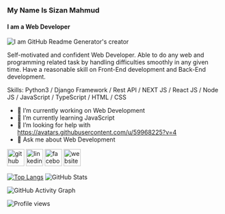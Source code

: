 ### My Name Is Sizan Mahmud
#### I am a Web Developer 
![I am GitHub Readme Generator's creator](https://media-exp1.licdn.com/dms/image/C5616AQF5-zYDQ43AHA/profile-displaybackgroundimage-shrink_200_800/0/1651138844927?e=1669248000&v=beta&t=gwDROIaj0rMP-FryIdV1l0MB8RH_rSMgsdOWB-JeNPs)

Self-motivated and confident Web Developer. Able to do any web and programming related task by handling difficulties smoothly in any given time. Have a reasonable skill on Front-End development and Back-End development.

Skills: Python3 / Django Framework / Rest API / NEXT JS / React JS / Node JS / JavaScript / TypeScript / HTML / CSS

- 🔭 I’m currently working on Web Development 
- 🌱 I’m currently learning JavaScript 
- 🤔 I’m looking for help with https://avatars.githubusercontent.com/u/59968225?v=4 
- 💬 Ask me about Web Development 


[<img src='https://cdn.jsdelivr.net/npm/simple-icons@3.0.1/icons/github.svg' alt='github' height='40'>](https://github.com/https://github.com/sizan378)  [<img src='https://cdn.jsdelivr.net/npm/simple-icons@3.0.1/icons/linkedin.svg' alt='linkedin' height='40'>](https://www.linkedin.com/in/https://www.linkedin.com/in/sizan-mahmud-94059a199//)  [<img src='https://cdn.jsdelivr.net/npm/simple-icons@3.0.1/icons/facebook.svg' alt='facebook' height='40'>](https://www.facebook.com/https://www.facebook.com/profile.php?id=100004212224663)  [<img src='https://cdn.jsdelivr.net/npm/simple-icons@3.0.1/icons/icloud.svg' alt='website' height='40'>](https://mahmudsizan.000webhostapp.com/)  

[![Top Langs](https://github-readme-stats.vercel.app/api/top-langs/?username=sizan378)](https://github.com/anuraghazra/github-readme-stats)
![GitHub Stats](https://github-readme-stats.vercel.app/api?username=sizan378&theme=radical)

![GitHub Activity Graph](https://activity-graph.herokuapp.com/graph?username=sizan378)  

![Profile views](https://gpvc.arturio.dev/https://github.com/sizan378)  
